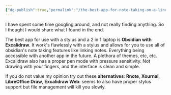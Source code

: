 ```yaml
---
{"dg-publish":true,"permalink":"/the-best-app-for-note-taking-on-a-linux-tablet-is/"}
---
```



I have spent some time googling around, and not really finding anything. So I thought I would share what I found in the end.

The best app for use with a stylus and a 2 in 1 laptop is **Obsidian with Excalidraw**.
It work's flawlessly with a stylus and allows for you to use all of obsidian's note taking features like linking notes. Everything being accessible with another app in the future. A plethora of themes, etc, etc. Excalidraw also has a proper pen mode with pressure sensitivity. Not drawing with your fingers, and the interface is clean and simple.

If you do not value my opinion try out these **alternatives**:
	**Rnote**, **Xournal**, **LibreOffice Draw**, **Excalidraw Web**: seems to also have proper stylus support but file management will kill you slowly. 
